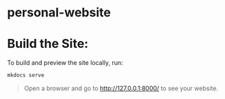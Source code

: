 # personal-website

# Build the Site:

To build and preview the site locally, run:

```bash
mkdocs serve
```
> Open a browser and go to http://127.0.0.1:8000/ to see your website.
